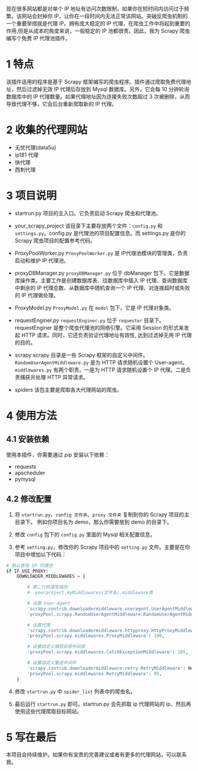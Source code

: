 现在很多网站都是对单个 IP 地址有访问次数限制，如果你在短时间内访问过于频繁。该网站会封掉你 IP，让你在一段时间内无法正常该网站。突破反爬虫机制的一个重要举措就是代理 IP。拥有庞大稳定的 IP 代理，在爬虫工作中将起到重要的作用,但是从成本的角度来说，一般稳定的 IP 池都很贵。因此，我为 Scrapy 爬虫编写个免费 IP 代理池插件。

# 1 特点
该插件适用的程序是基于 Scrapy 框架编写的爬虫程序。插件通过爬取免费代理地址，然后过滤掉无效 IP 代理后存放到 Mysql 数据库。另外，它会每 10 分钟轮询数据库中的 IP 代理数量。如果代理地址因为连接失败次数超过 3 次被删除，从而导致代理不够，它会后台重新爬取新的 IP 代理。

# 2 收集的代理网站
- 无忧代理(data5u)
- ip181 代理
- 快代理
- 西刺代理

# 3 项目说明
- startrun.py
项目的主入口。它负责启动 Scrapy 爬虫和代理池。

- your_scrapy_project
该目录下主要存放两个文件：`config.py` 和 `settings.py`。config.py 是代理池的项目配置信息。而 settings.py 是你的 Scrapy 爬虫项目的配置参考代码。

- ProxyPoolWorker.py
`ProxyPoolWorker.py` 是 IP代理池模块的管理类，负责启动和维护 IP 代理池。

- proxyDBManager.py
`proxyDBManager.py` 位于 dbManager 包下。它是数据库操作类。主要工作是创建数据库表、往数据库中插入 IP 代理、查询数据库中剩余的 IP 代理总数、从数据库中随机查询一个 IP 代理、对连接超时或失败的 IP 代理做处理。

- ProxyModel.py
`ProxyModel.py` 在 `model` 包下。它是 IP 代理对象类。

- requestEnginer.py
`requestEnginer.py` 位于 `requester` 目录下。requestEnginer 是整个爬虫代理池的网络引擎。它采用 Session 的形式来发起 HTTP 请求。同时，它还负责验证代理地址有效性,  达到过滤掉无用 IP 代理的目的。

- scrapy
scrapy 目录是一些 Scrapy 框架的自定义中间件。`RandomUserAgentMiddleware.py` 是为 HTTP 请求随机设置个 User-agent。`middlewares.py` 有两个职责。一是为 HTTP 请求随机设置个 IP 代理。二是负责捕获并处理 HTTP 异常请求。

- spiders
该包主要是爬取各大代理网站的爬虫。

# 4 使用方法
## 4.1 安装依赖
使用本插件，你需要通过 pip 安装以下依赖：
- requests
- apscheduler
- pymysql

## 4.2 修改配置
1) 将 `startrun.py`、`config 文件夹`、`proxy 文件夹` 复制到你的 Scrapy 项目的主目录下。
例如你项目名为 demo，那么你需要放到 demo 的目录下。

2) 修改 `config` 包下的 `config.py` 里面的 Mysql 相关配置信息。

3) 参考 `setting.py`，修改你的 Scrapy 项目中的 `setting.py` 文件。主要是在你项目中增加以下代码：
```python
# 默认使用 IP 代理池
if IF_USE_PROXY:
    DOWNLOADER_MIDDLEWARES = {

        # 第二行的填写规则
        #  yourproject.myMiddlewares(文件名).middleware类

        # 设置 User-Agent
        'scrapy.contrib.downloadermiddleware.useragent.UserAgentMiddleware': None,
        'proxyPool.scrapy.RandomUserAgentMiddleware.RandomUserAgentMiddleware': 400,

        # 设置代理
        'scrapy.contrib.downloadermiddleware.httpproxy.HttpProxyMiddleware': None,
        'proxyPool.scrapy.middlewares.ProxyMiddleware': 100,

        # 设置自定义捕获异常中间层
        'proxyPool.scrapy.middlewares.CatchExceptionMiddleware': 105,

        # 设置自定义重连中间件
        'scrapy.contrib.downloadermiddleware.retry.RetryMiddleware': None,
        'proxyPool.scrapy.middlewares.RetryMiddleware': 95,
    }
```

4) 修改 `startrun.py` 中 `spider_list` 列表中的爬虫名。

5) 最后运行  `startrun.py` 即可。startrun.py 会先抓取 ip 代理网站的 ip，然后再使用这些代理爬取目标网站。

# 5 写在最后
本项目会持续维护。如果你有宝贵的完善建议或者有更多的代理网站，可以联系我。